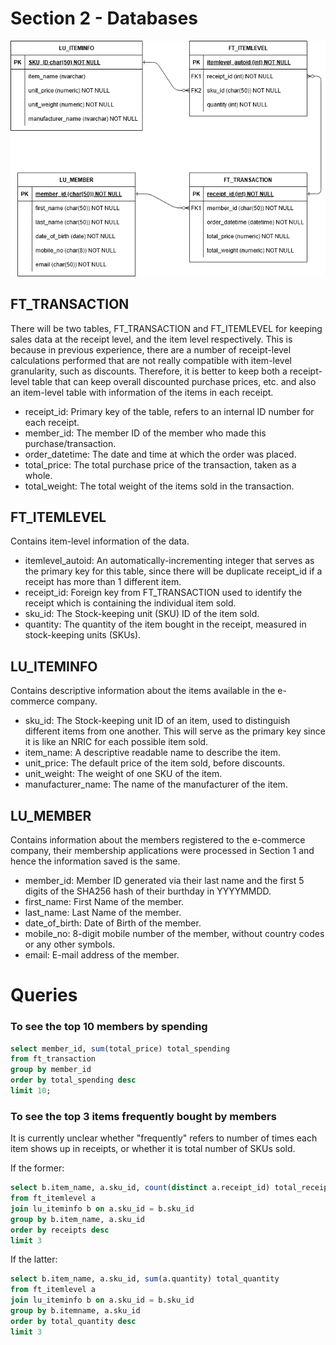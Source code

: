 # Section 2 - Databases

![](schema.png)

## FT_TRANSACTION

There will be two tables, FT_TRANSACTION and FT_ITEMLEVEL for keeping sales data at the receipt level, and the item level respectively. This is because in previous experience, there are a number of receipt-level calculations performed that are not really compatible with item-level granularity, such as discounts. Therefore, it is better to keep both a receipt-level table that can keep overall discounted purchase prices, etc. and also an item-level table with information of the items in each receipt.

* receipt_id: Primary key of the table, refers to an internal ID number for each receipt.
* member_id: The member ID of the member who made this purchase/transaction. 
* order_datetime: The date and time at which the order was placed.
* total_price: The total purchase price of the transaction, taken as a whole.
* total_weight: The total weight of the items sold in the transaction.

## FT_ITEMLEVEL

Contains item-level information of the data.

* itemlevel_autoid: An automatically-incrementing integer that serves as the primary key for this table, since there will be duplicate receipt_id if a receipt has more than 1 different item.
* receipt_id: Foreign key from FT_TRANSACTION used to identify the receipt which is containing the individual item sold.
* sku_id: The Stock-keeping unit (SKU) ID of the item sold.
* quantity: The quantity of the item bought in the receipt, measured in stock-keeping units (SKUs).

## LU_ITEMINFO

Contains descriptive information about the items available in the e-commerce company.

* sku_id: The Stock-keeping unit ID of an item, used to distinguish different items from one another. This will serve as the primary key since it is like an NRIC for each possible item sold.
* item_name: A descriptive readable name to describe the item.
* unit_price: The default price of the item sold, before discounts.
* unit_weight: The weight of one SKU of the item.
* manufacturer_name: The name of the manufacturer of the item.

## LU_MEMBER

Contains information about the members registered to the e-commerce company, their membership applications were processed in Section 1 and hence the information saved is the same.

* member_id: Member ID generated via their last name and the first 5 digits of the SHA256 hash of their burthday in YYYYMMDD.
* first_name: First Name of the member.
* last_name: Last Name of the member.
* date_of_birth: Date of Birth of the member.
* mobile_no: 8-digit mobile number of the member, without country codes or any other symbols.
* email: E-mail address of the member.

# Queries

### To see the top 10 members by spending

```sql
select member_id, sum(total_price) total_spending 
from ft_transaction 
group by member_id 
order by total_spending desc 
limit 10;
```

### To see the top 3 items frequently bought by members

It is currently unclear whether "frequently" refers to number of times each item shows up in receipts, or whether it is total number of SKUs sold.

If the former:

```sql
select b.item_name, a.sku_id, count(distinct a.receipt_id) total_receipts 
from ft_itemlevel a 
join lu_iteminfo b on a.sku_id = b.sku_id
group by b.item_name, a.sku_id
order by receipts desc 
limit 3
```

If the latter:

```sql
select b.item_name, a.sku_id, sum(a.quantity) total_quantity 
from ft_itemlevel a 
join lu_iteminfo b on a.sku_id = b.sku_id 
group by b.itemname, a.sku_id
order by total_quantity desc 
limit 3
```